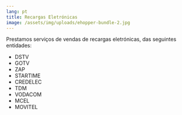 ```yaml
---
lang: pt
title: Recargas Eletrónicas
image: /assets/img/uploads/ehopper-bundle-2.jpg
---
```

Prestamos serviços de vendas de recargas eletrónicas, das seguintes entidades: 

* DSTV
* GOTV
* ZAP
* STARTIME
* CREDELEC
* TDM
* VODACOM
* MCEL
* MOVITEL
